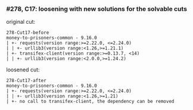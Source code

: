 ### #278, C17: loosening with new solutions for the solvable cuts
original cut:

```
278-Cut17-before
money-to-prisoners-common - 9.16.0
| +- requests(version range:>=2.22.0, <=2.24.0)
| | +- urllib3(version range:<1.26,>=1.21.1)
| +- transifex-client(version range:>=0.13.7, <14)
| | +- urllib3(version range:<2.0.0,>=1.24.2)
```




loosened cut:
```
278-Cut17-after
money-to-prisoners-common - 9.16.0
| +- requests(version range:>=2.22.0, <=2.24.0)
| | +- urllib3(version range:<1.26,>=1.21)
| +- no call to transifex-client, the dependency can be removed
```


